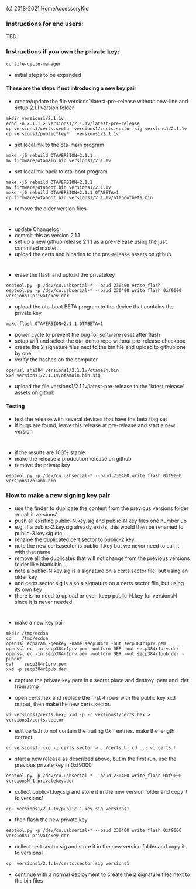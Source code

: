 (c) 2018-2021 HomeAccessoryKid

### Instructions for end users:
TBD

### Instructions if you own the private key:
```
cd life-cycle-manager
```
- initial steps to be expanded

#### These are the steps if not introducing a new key pair
- create/update the file versions1/latest-pre-release without new-line and setup 2.1.1 version folder
```
mkdir versions1/2.1.1v
echo -n 2.1.1 > versions1/2.1.1v/latest-pre-release
cp versions1/certs.sector versions1/certs.sector.sig versions1/2.1.1v
cp versions1/public*key*   versions1/2.1.1v
```
- set local.mk to the ota-main program
```
make -j6 rebuild OTAVERSION=2.1.1
mv firmware/otamain.bin versions1/2.1.1v
```
- set local.mk back to ota-boot program
```
make -j6 rebuild OTAVERSION=2.1.1
mv firmware/otaboot.bin versions1/2.1.1v
make -j6 rebuild OTAVERSION=2.1.1 OTABETA=1
cp firmware/otaboot.bin versions1/2.1.1v/otabootbeta.bin
```
- remove the older version files
#
- update Changelog
- commit this as version 2.1.1  
- set up a new github release 2.1.1 as a pre-release using the just commited master...  
- upload the certs and binaries to the pre-release assets on github  
#
- erase the flash and upload the privatekey
```
esptool.py -p /dev/cu.usbserial-* --baud 230400 erase_flash 
esptool.py -p /dev/cu.usbserial-* --baud 230400 write_flash 0xf9000 versions1-privatekey.der
```
- upload the ota-boot BETA program to the device that contains the private key
```
make flash OTAVERSION=2.1.1 OTABETA=1
```
- power cycle to prevent the bug for software reset after flash  
- setup wifi and select the ota-demo repo without pre-release checkbox  
- create the 2 signature files next to the bin file and upload to github one by one  
- verify the hashes on the computer  
```
openssl sha384 versions1/2.1.1v/otamain.bin
xxd versions1/2.1.1v/otamain.bin.sig
```

- upload the file versions1/2.1.1v/latest-pre-release to the 'latest release' assets on github

#### Testing

- test the release with several devices that have the beta flag set  
- if bugs are found, leave this release at pre-release and start a new version
#
- if the results are 100% stable  
- make the release a production release on github  
- remove the private key  
```
esptool.py -p /dev/cu.usbserial-* --baud 230400 write_flash 0xf9000 versions1/blank.bin
```


### How to make a new signing key pair

- use the finder to duplicate the content from the previous versions folder => call it versions1  
- push all existing public-N.key.sig and public-N.key files one number up  
- e.g. if a public-2.key.sig already exists, this would then be renamed to public-3.key.sig etc...  
- rename the duplicated cert.sector to public-2.key
- note the new certs.sector is public-1.key but we never need to call it with that name  
- remove all the duplicates that will not change from the previous versions folder like blank.bin ...  
- note a public-N.key.sig is a signature on a certs.sector file, but using an older key  
- and certs.sector.sig is also a signature on a certs.sector file, but using its own key  
- there is no need to upload or even keep public-N.key for versionsN since it is never needed  
#
- make a new key pair
```
mkdir /tmp/ecdsa
cd    /tmp/ecdsa
openssl ecparam -genkey -name secp384r1 -out secp384r1prv.pem
openssl ec -in secp384r1prv.pem -outform DER -out secp384r1prv.der
openssl ec -in secp384r1prv.pem -outform DER -out secp384r1pub.der -pubout
cat    secp384r1prv.pem
xxd -p secp384r1pub.der
```
- capture the private key pem in a secret place and destroy .pem and .der from /tmp

- open certs.hex and replace the first 4 rows with the public key xxd output, then make the new certs.sector.
```
vi versions1/certs.hex; xxd -p -r versions1/certs.hex > versions1/certs.sector
```
- edit certs.h to not contain the trailing 0xff entries. make the length correct.
```
cd versions1; xxd -i certs.sector > ../certs.h; cd ..; vi certs.h
```
- start a new release as described above, but in the first run, use the previous private key in 0xf9000
```
esptool.py -p /dev/cu.usbserial-* --baud 230400 write_flash 0xf9000 versionsN-1-privatekey.der
```
- collect public-1.key.sig and store it in the new version folder and copy it to versions1
```
cp  versions1/2.1.1v/public-1.key.sig versions1
```
- then flash the new private key
```
esptool.py -p /dev/cu.usbserial-* --baud 230400 write_flash 0xf9000 versions1-privatekey.der
```
- collect cert.sector.sig and store it in the new version folder and copy it to versions1 
```
cp  versions1/2.1.1v/certs.sector.sig versions1
```
- continue with a normal deployment to create the 2 signature files next to the bin files
